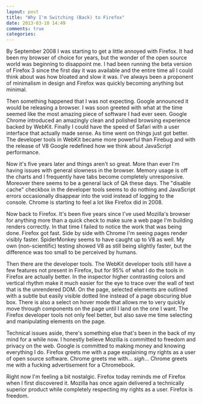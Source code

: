 ```yaml
---
layout: post
title: "Why I'm Switching (Back) to Firefox"
date: 2013-03-10 14:49
comments: true
categories: 
---
```


By September 2008 I was starting to get a little annoyed with Firefox. It had been my browser of choice for years, but the wonder of the open source world was beginning to disappoint me. I had been running the beta version of Firefox 3 since the first day it was available and the entire time all I could think about was how bloated and slow it was. I've always been a proponent of minimalism in design and Firefox was quickly becoming anything but minimal.

Then something happened that I was not expecting. Google announced it would be releasing a browser. I was soon greeted with what at the time seemed like the most amazing piece of software I had ever seen. Google Chrome introduced an amazingly clean and polished browsing experience backed by WebKit. Finally I could have the speed of Safari with a user interface that actually made sense. As time went on things just got better. The developer tools in WebKit became more powerful than Firebug and with the release of V8 Google redefined how we think about JavaScript performance.

Now it's five years later and things aren't so great. More than ever I'm having issues with general slowness in the browser. Memory usage is off the charts and I frequently have tabs become completely unresponsive. Moreover there seems to be a general lack of QA these days. The "disable cache" checkbox in the developer tools seems to do nothing and JavaScript errors occasionally disappear into the void instead of logging to the console. Chrome is starting to feel a lot like Firefox did in 2008.

Now back to Firefox. It's been five years since I've used Mozilla's browser for anything more than a quick check to make sure a web page I'm building renders correctly. In that time I failed to notice the work that was being done. Firefox got fast. Side by side with Chrome I'm seeing pages render visibly faster. SpiderMonkey seems to have caught up to V8 as well. My own (non-scientific) testing showed V8 as still being slightly faster, but the difference was too small to be perceived by humans.

Then there are the developer tools. The WebKit developer tools still have a few features not present in Firefox, but for 95% of what I do the tools in Firefox are actually better. In the inspector higher contrasting colors and vertical rhythm make it much easier for the eye to trace over the wall of text that is the unrendered DOM. On the page, selected elements are outlined with a subtle but easily visible dotted line instead of a page obscuring blue box. There is also a select on hover mode that allows me to very quickly move through components on the page until I land on the one I want. The Firefox developer tools not only feel better, but also save me time selecting and manipulating elements on the page.

Technical issues aside, there's something else that's been in the back of my mind for a while now. I honestly believe Mozilla is committed to freedom and privacy on the web. Google is committed to making money and knowing everything I do. Firefox greets me with a page explaining my rights as a user of open source software. Chrome greets me with... *sigh*... Chrome greets me with a fucking advertisement for a Chromebook.

Right now I'm feeling a bit nostalgic. Firefox today reminds me of Firefox when I first discovered it. Mozilla has once again delivered a technically superior product while completely respecting my rights as a user. Firefox is freedom.
